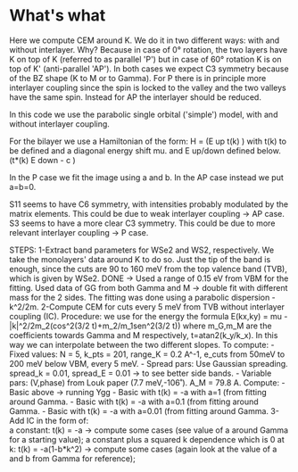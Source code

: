 # What's what

Here we compute CEM around K. We do it in two different ways: with and without interlayer.
Why?
Because in case of 0° rotation, the two layers have K on top of K (referred to as parallel 'P') but in case of 60° rotation K is on 
top of K' (anti-parallel 'AP'). In both cases we expect C3 symmetry because of the BZ shape (K to M or to Gamma). For P there is 
in principle more interlayer coupling since the spin is locked to the valley and the two valleys have the same spin. Instead for AP
the interlayer should be reduced.

In this code we use the parabolic single orbital ('simple') model, with and without interlayer coupling.

For the bilayer we use a Hamiltonian of the form:
H = (E up           t(k)            )       with t(k) to be defined and a diagonal energy shift mu. and E up/down defined below.
    (t*(k)          E down - c      )

In the P case we fit the image using a and b. In the AP case instead we put a=b=0.

S11 seems to have C6 symmetry, with intensities probably modulated by the matrix elements. This could be due to weak interlayer coupling -> AP case.
S3 seems to have a more clear C3 symmetry. This could be due to more relevant interlayer coupling -> P case.

STEPS:
1-Extract band parameters for WSe2 and WS2, respectively. We take the monolayers' data around K to do so. Just the tip of the band 
    is enough, since the cuts are 90 to 160 meV from the top valence band (TVB), which is given by WSe2. 
    DONE -> Used a range of 0.15 eV from VBM for the fitting.
            Used data of GG from both Gamma and M -> double fit with different mass for the 2 sides. 
            The fitting was done using a parabolic dispersion -k^2/2m.
2-Compute CEM for cuts every 5 meV from TVB without interlayer coupling (IC). 
    Procedure:  we use for the energy the formula E(kx,ky) = mu - |k|^2/2m_2(cos^2(3/2 t)+m_2/m_1sen^2(3/2 t)) where m_G,m_M are the 
                coefficients towards Gamma and M respectively, t=atan2(k_y/k_x). In this way we can interpolate between the two 
                different slopes.
    To compute: - Fixed values: N = 5, k_pts = 201, range_K = 0.2 A^-1, e_cuts from 50meV to 200 meV below VBM, every 5 meV.
                - Spread pars: Use Gaussian spreading. spread_k = 0.01, spread_E = 0.01 -> to see better side bands.
                - Variable pars: (V,phase) from Louk paper (7.7 meV,-106˚). A_M = 79.8 A. 
    Compute:    - Basic above -> running Ygg
                - Basic with t(k) = -a with a=1 (from fitting around Gamma.
                - Basic with t(k) = -a with a=0.1 (from fitting around Gamma.
                - Basic with t(k) = -a with a=0.01 (from fitting around Gamma.
3-Add IC in the form of:    
        a constant: t(k) = -a -> compute some cases (see value of a around Gamma for a starting value);
        a constant plus a squared k dependence which is 0 at k: t(k) = -a(1-b*k^2) -> compute some cases (again look at the value of a and b from Gamma for reference);

